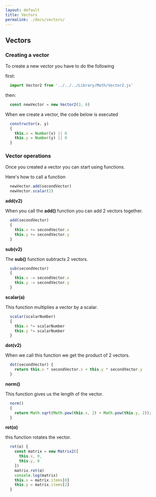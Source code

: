 ```yaml
---
layout: default
title: Vectors
permalink: ./docs/vectors/
---
```


## Vectors

### Creating a vector

To create a new vector you have to do the following

first:

```js
  import Vector2 from '../../../Library/Math/Vector2.js'
```

then:

```js
  const newVector = new Vector2(3, 6)
```


When we create a vector, the code below is executed

```js
  constructor(x, y) 
  {
    this.x = Number(x) || 0
    this.y = Number(y) || 0
  }

```

### Vector operations
Once you created a vector you can start using functions.

Here's how to call a function

```js
  newVector.add(secondVector)
  newVector.scalar(2)
```

**add(v2)**

When you call the **add()** function you can add 2 vectors together.

```js
  add(secondVector) 
  {
    this.x += secondVector.x
    this.y += secondVector.y
  }
```

**sub(v2)**

The **sub()** function subtracts 2 vectors.

```js
  sub(secondVector) 
  {
    this.x -= secondVector.x
    this.y -= secondVector.y
  }
```

**scalar(a)**

This function multiplies a vector by a scalar.

```js
  scalar(scalarNumber) 
  {
    this.x *= scalarNumber
    this.y *= scalarNumber
  }
```

**dot(v2)**

When we call this function we get the product of 2 vectors.

```js
  dot(secondVector) {
    return this.x * secondVector.x + this.y * secondVector.y
  }
```

**norm()**

This function gives us the length of the vector.

```js
  norm() 
  {
    return Math.sqrt(Math.pow(this.x, 2) + Math.pow(this.y, 2));
  }
```

**rot(α)**

this function rotates the vector.

```js
  rot(α) {
    const matrix = new Matrix2([
      this.x, 0, 
      this.y, 0
    ])
    matrix.rot(α)
    console.log(matrix)
    this.x = matrix.items[0]
    this.y = matrix.items[2]
  }
```




